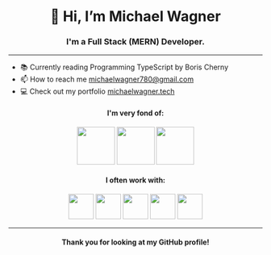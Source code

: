 <h1 align="center">👋 Hi, I’m Michael Wagner</h1>
<h3 align="center">I'm a Full Stack (MERN) Developer.</h3>
<hr/>

  - 📚 Currently reading Programming TypeScript by Boris Cherny
  - 📫 How to reach me <a href="mailto:michaelwagner780@gmail.com" target="blank">michaelwagner780@gmail.com</a></li>
  - 💻 Check out my portfolio [michaelwagner.tech](https://michaelwagner.tech)


<h4 align="center">I'm very fond of:</h4>

<div align="center">
<img width="75" src="https://cdn.jsdelivr.net/gh/devicons/devicon/icons/typescript/typescript-original.svg" /> 
<img width="75" src="https://cdn.jsdelivr.net/gh/devicons/devicon/icons/react/react-original.svg" />
<img width="75" src="https://cdn.jsdelivr.net/gh/devicons/devicon/icons/css3/css3-plain-wordmark.svg" />
</div>

<h4 align="center">I often work with:</h4>

<div align="center">
<img width="50" src="https://cdn.jsdelivr.net/gh/devicons/devicon/icons/javascript/javascript-original.svg" /> 
<img width="50" src="https://cdn.jsdelivr.net/gh/devicons/devicon/icons/figma/figma-original.svg" />
<img width="50" src="https://cdn.jsdelivr.net/gh/devicons/devicon/icons/git/git-original.svg" />
<img width="50" src="https://cdn.jsdelivr.net/gh/devicons/devicon/icons/mongodb/mongodb-plain-wordmark.svg" /> 
<img width="50" src="https://cdn.jsdelivr.net/gh/devicons/devicon/icons/nodejs/nodejs-plain-wordmark.svg" /> 
</div>

<hr/>

<div align="center">
<h4>Thank you for looking at my GitHub profile!</h4>       
</div>
